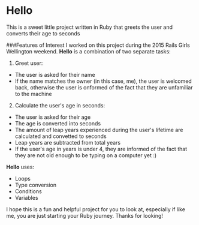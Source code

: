 # Hello
This is a sweet little project written in Ruby that greets the user and converts their age to seconds

###Features of Interest
I worked on this project during the 2015 Rails Girls Wellington weekend.
**Hello** is a combination of two separate tasks:
1. Greet user:

- The user is asked for their name
- If the name matches the owner (in this case, me), the user is welcomed back, otherwise the user is onformed of the fact that they are unfamiliar to the machine

2. Calculate the user's age in seconds:

- The user is asked for their age
- The age is converted into seconds
- The amount of leap years experienced during the user's lifetime are calculated and convetted to seconds
- Leap years are subtracted from total years
- If the user's age in years is under 4, they are informed of the fact that they are not old enough to be typing on a computer yet :)

**Hello** uses:
- Loops
- Type conversion
- Conditions
- Variables

I hope this is a fun and helpful project for you to look at, especially if like me, you are just starting your Ruby journey.
Thanks for looking!
